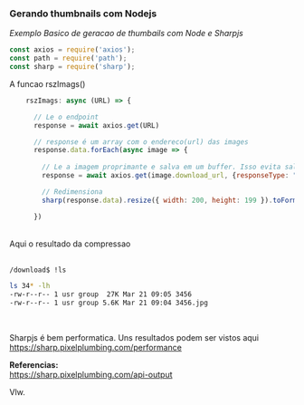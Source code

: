 ### Gerando thumbnails com Nodejs


*Exemplo Basico de geracao de thumbails com Node e Sharpjs*


```js
const axios = require('axios');
const path = require('path');
const sharp = require('sharp');

```

A funcao rszImags()
```js
    rszImags: async (URL) => {

      // Le o endpoint
      response = await axios.get(URL)

      // response é um array com o endereco(url) das images
      response.data.forEach(async image => {        
            
        // Le a imagem proprimante e salva em um buffer. Isso evita salvar localmente  - com fs.write
        response = await axios.get(image.download_url, {responseType: "arraybuffer"} ) 

        // Redimensiona 
        sharp(response.data).resize({ width: 200, height: 199 }).toFormat('jpeg').jpeg({ quality: 76 }).toFile('download/' + fileName )  

      })

```
<br>
Aqui o resultado da compressao
<br><br>

```bash
/download$ !ls

ls 34* -lh
-rw-r--r-- 1 usr group  27K Mar 21 09:05 3456
-rw-r--r-- 1 usr group 5.6K Mar 21 09:04 3456.jpg


```
<br>

Sharpjs é bem performatica. Uns resultados podem ser vistos aqui<br>
https://sharp.pixelplumbing.com/performance
<br>


**Referencias:**<br>
https://sharp.pixelplumbing.com/api-output<br>

Vlw.






